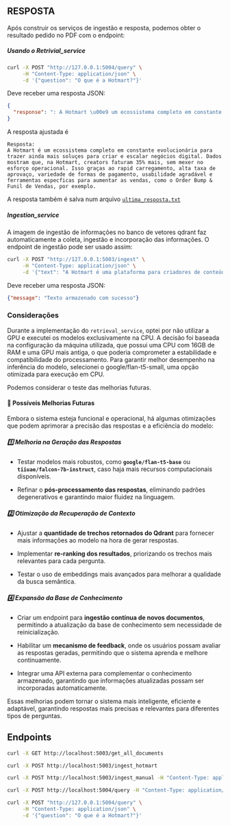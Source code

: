 ## RESPOSTA 
Após construir os serviços de ingestão e resposta, podemos obter o resultado pedido no PDF com o endpoint:

##### Usando o Retrivial_service
```bash
curl -X POST "http://127.0.0.1:5004/query" \
     -H "Content-Type: application/json" \
     -d '{"question": "O que é a Hotmart?"}'
```
Deve receber uma resposta JSON:
```json
{
  "response": ": A Hotmart \u00e9 um ecossistema completo em constante evolucion\u00e1ria para trazer ainda mais solu\u00e7es para criar e escalar neg\u00f3cios digital. Dados mostram que, na Hotmart, creators faturam 35% mais, sem mexer no esfor\u00e7o operacional. Isso gra\u00e7as ao rapid carregamento, alta taxa de aprova\u00e7o, variedade de formas de pagamento, usabilidade agrad\u00e1vel e ferramentas especficas para aumentar as vendas, como o Order Bump & Funil de Vendas, por exemplo."
}
```
A resposta ajustada é 
```text
Resposta:
A Hotmart é um ecossistema completo em constante evolucionária para trazer ainda mais soluçes para criar e escalar negócios digital. Dados mostram que, na Hotmart, creators faturam 35% mais, sem mexer no esforço operacional. Isso graças ao rapid carregamento, alta taxa de aprovaço, variedade de formas de pagamento, usabilidade agradável e ferramentas especficas para aumentar as vendas, como o Order Bump & Funil de Vendas, por exemplo.
```
A resposta também é salva num arquivo [`ultima_resposta.txt`](services/retrieval_service/ultima_resposta.txt)


##### Ingestion_service  
A imagem de ingestão de informações no banco de vetores qdrant faz automaticamente a coleta, ingestão e incorporação das informações. O endpoint de ingestão pode ser usado assim: 

```bash
curl -X POST "http://127.0.0.1:5003/ingest" \
     -H "Content-Type: application/json" \
     -d '{"text": "A Hotmart é uma plataforma para criadores de conteúdo venderem seus produtos digitais."}'
```
Deve receber uma resposta JSON:
```json
{"message": "Texto armazenado com sucesso"}
```


### Considerações

Durante a implementação do `retrieval_service`, optei por não utilizar a GPU e executei os modelos exclusivamente na CPU. A decisão foi baseada na configuração da máquina utilizada, que possui uma CPU com 16GB de RAM e uma GPU mais antiga, o que poderia comprometer a estabilidade e compatibilidade do processamento. Para garantir melhor desempenho na inferência do modelo, selecionei o google/flan-t5-small, uma opção otimizada para execução em CPU.

Podemos considerar o teste das melhorias futuras.

#### 📜 Possíveis Melhorias Futuras

Embora o sistema esteja funcional e operacional, há algumas otimizações que podem aprimorar a precisão das respostas e a eficiência do modelo:

##### **1️⃣ Melhoria na Geração das Respostas**
- Testar modelos mais robustos, como **`google/flan-t5-base`** ou **`tiiuae/falcon-7b-instruct`**, caso haja mais recursos computacionais disponíveis.

- Refinar o **pós-processamento das respostas**, eliminando padrões degenerativos e garantindo maior fluidez na linguagem.

##### **2️⃣ Otimização da Recuperação de Contexto**
- Ajustar a **quantidade de trechos retornados do Qdrant** para fornecer mais informações ao modelo na hora de gerar respostas.

- Implementar **re-ranking dos resultados**, priorizando os trechos mais relevantes para cada pergunta.

- Testar o uso de embeddings mais avançados para melhorar a qualidade da busca semântica.

##### **4️⃣ Expansão da Base de Conhecimento**
- Criar um endpoint para **ingestão contínua de novos documentos**, permitindo a atualização da base de conhecimento sem necessidade de reinicialização.

- Habilitar um **mecanismo de feedback**, onde os usuários possam avaliar as respostas geradas, permitindo que o sistema aprenda e melhore continuamente.

- Integrar uma API externa para complementar o conhecimento armazenado, garantindo que informações atualizadas possam ser incorporadas automaticamente.

Essas melhorias podem tornar o sistema mais inteligente, eficiente e adaptável, garantindo respostas mais precisas e relevantes para diferentes tipos de perguntas.




## Endpoints

```bash
curl -X GET http://localhost:5003/get_all_documents
```
```bash
curl -X POST http://localhost:5003/ingest_hotmart

```
```bash
curl -X POST http://localhost:5003/ingest_manual -H "Content-Type: application/json" -d '{"text": "MLOps é essencial para ML em produção."}'

```
```bash
curl -X POST http://localhost:5004/query -H "Content-Type: application/json" -d '{"question": "MLOps é essencial para?"}'

```
```bash
curl -X POST "http://127.0.0.1:5004/query" \
     -H "Content-Type: application/json" \
     -d '{"question": "O que é a Hotmart?"}'
```
```bash

```